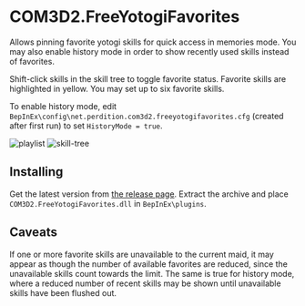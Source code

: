 # COM3D2.FreeYotogiFavorites

Allows pinning favorite yotogi skills for quick access in memories mode. You may also enable history mode in order to show recently used skills instead of favorites.

Shift-click skills in the skill tree to toggle favorite status. Favorite skills are highlighted in yellow. You may set up to six favorite skills.

To enable history mode, edit `BepInEx\config\net.perdition.com3d2.freeyotogifavorites.cfg` (created after first run) to set `HistoryMode = true`.

![playlist](https://user-images.githubusercontent.com/87424475/161384594-05302b97-408d-440c-b305-e2162208b1a7.png)
![skill-tree](https://user-images.githubusercontent.com/87424475/161385578-9b96149c-c783-4fcc-b217-0cf8d47bffab.png)

## Installing

Get the latest version from [the release page](../../releases/latest). Extract the archive and place `COM3D2.FreeYotogiFavorites.dll` in `BepInEx\plugins`.

## Caveats

If one or more favorite skills are unavailable to the current maid, it may appear as though the number of available favorites are reduced, since the unavailable skills count towards the limit. The same is true for history mode, where a reduced number of recent skills may be shown until unavailable skills have been flushed out.
